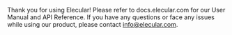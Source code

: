 Thank you for using Elecular! Please refer to docs.elecular.com for our User Manual and API Reference. If you have any questions or face any issues while using our product, please contact info@elecular.com. 